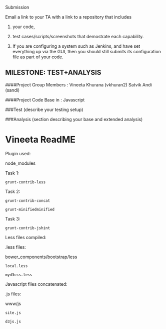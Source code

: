 Submission

Email a link to your TA with a link to a repository that includes 

1) your code,

2) test cases/scripts/screenshots that demostrate each capability.

3) If you are configuring a system such as Jenkins, and have set everything up via the GUI, then you should still submits its configuration file as part of your code.

MILESTONE: TEST+ANALYSIS
------------------------
####Project Group Members : Vineeta Khurana (vkhuran2)
                            Satvik Andi (sandi)
                          
####Project Code Base in : Javascript


###Test
  (describe your testing setup)

###Analysis
  (section describing your base and extended analysis)
  



# Vineeta ReadME

Plugin used:

node_modules

Task 1:

	grunt-contrib-less

Task 2:

	grunt-contrib-concat

	grunt-minifiedminified

Task 3:

	grunt-contrib-jshint


Less files compiled:

.less files:

bower_components/bootstrap/less

	local.less

	myd3css.less

Javascript files concatenated:

.js files:

www/js

	site.js

	d3js.js



  
